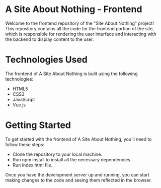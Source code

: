 # A Site About Nothing - Frontend</br>
Welcome to the frontend repository of the "Site About Nothing" project! This repository contains all the code for the frontend portion of the site, which is responsible for rendering the user interface and interacting with the backend to display content to the user.

# Technologies Used
The frontend of A Site About Nothing is built using the following technologies:

- HTML5
- CSS3
- JavaScript
- Vue.js 

# Getting Started
To get started with the frontend of A Site About Nothing, you'll need to follow these steps:

- Clone the repository to your local machine.
- Run npm install to install all the necessary dependencies.
- Run index.html file.

Once you have the development server up and running, you can start making changes to the code and seeing them reflected in the browser.

